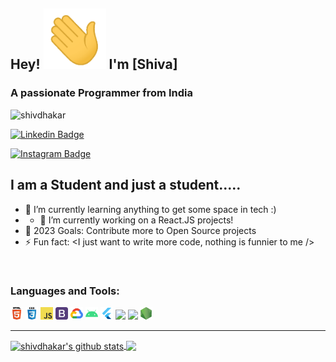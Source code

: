 ## Hey! <img src="https://github.com/ABSphreak/ABSphreak/blob/master/gifs/Hi.gif" width=100> I'm [Shiva]
### A passionate Programmer from India
<img src="https://komarev.com/ghpvc/?username=shivdhakar&label=Profile%20views&color=0e75b6&style=flat" alt="shivdhakar" />


[![Linkedin Badge](https://img.shields.io/badge/-%40shivdhakar-blue?style=flat-square&logo=Linkedin&logoColor=white&link=https://www.linkedin.com/in/shiv-dhakar-bb08b6248/)](https://www.linkedin.com/in/shiv-dhakar-bb08b6248/) 

[![Instagram Badge](https://img.shields.io/badge/-%40shivdhakar-yellowgreen?style=flat-square&logo=instagram&logoColor=white&link=https://www.instagram.com/shi_va_2525/)](https://www.instagram.com/shi_va_2525/) 

## I am a Student and just a student.....
- 🌱 I’m currently learning anything to get some space in tech :)
- - 🔭 I’m currently working on a React.JS projects!
- 🥅 2023 Goals: Contribute more to Open Source projects
- ⚡ Fun fact: <I just want to write more code, nothing is funnier to me />


<br/>

### Languages and Tools:
<code><img height="20" src="https://raw.githubusercontent.com/github/explore/80688e429a7d4ef2fca1e82350fe8e3517d3494d/topics/html/html.png"></code>
<code><img height="20" src="https://raw.githubusercontent.com/github/explore/80688e429a7d4ef2fca1e82350fe8e3517d3494d/topics/css/css.png"></code>
<code><img height="20" src="https://raw.githubusercontent.com/github/explore/main/topics/javascript/javascript.png"></code>
<code><img height="20" src="https://raw.githubusercontent.com/github/explore/main/topics/bootstrap/bootstrap.png"></code>
<code><img height="20" src="https://raw.githubusercontent.com/github/explore/main/topics/google-cloud/google-cloud.png"></code>
<code><img height="20" src="https://raw.githubusercontent.com/github/explore/main/topics/android/android.png"></code>
<code><img height="20" src="https://raw.githubusercontent.com/github/explore/main/topics/flutter/flutter.png"></code>
<code><img height="20" src="https://raw.githubusercontent.com/jmnote/z-icons/master/svg/go.svg"></code>
<code><img height="20" src="https://raw.githubusercontent.com/jmnote/z-icons/master/16x16/python.png"></code>
<code><img height="20" src="https://raw.githubusercontent.com/github/explore/80688e429a7d4ef2fca1e82350fe8e3517d3494d/topics/nodejs/nodejs.png"></code>

---

<a href="https://github.com/shivdhakar">
 <img align="center" src="https://github-readme-stats.vercel.app/api?username=shivdhakar&include_all_commits=true&count_private=true&show_icons=true&theme=dark&line_height=27" alt="shivdhakar's github stats"/>
</a>
<a href="https://github.com/shivdhakar">
  <img align="center" src="https://github-readme-stats.vercel.app/api/top-langs/?username=shivdhakar&theme=light&layout=compact&langs_count=10&hide_langs_below=1" />
</a>



